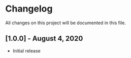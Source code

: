 # Changelog

All changes on this project will be documented in this file.

## [1.0.0] - August 4, 2020

- Initial release
